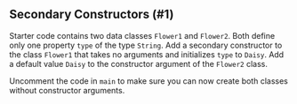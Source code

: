 ## Secondary Constructors (#1)

Starter code contains two data classes `Flower1` and `Flower2`. Both define
only one property `type` of the type `String`. Add a secondary constructor to 
the class `Flower1` that takes no arguments and initializes `type` to `Daisy`.
Add a default value `Daisy` to the constructor argument of the `Flower2` class.

Uncomment the code in `main` to make sure you can now create both classes
without constructor arguments.
